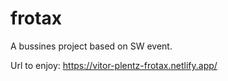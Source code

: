 # frotax
A bussines project based on SW event.

Url to enjoy: https://vitor-plentz-frotax.netlify.app/